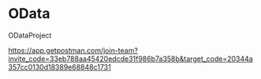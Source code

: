 # OData
ODataProject

https://app.getpostman.com/join-team?invite_code=33eb788aa45420edcde31f986b7a358b&target_code=20344a357cc0130d18389e68848c1731
